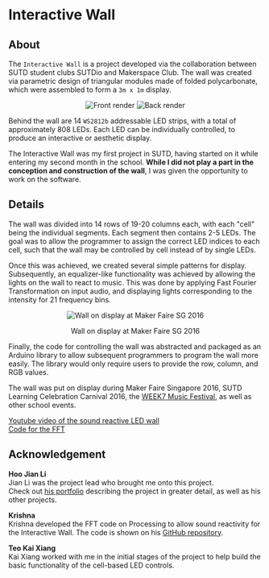 # Interactive Wall
## About
The `Interactive Wall` is a project developed via the collaboration between SUTD student clubs SUTDio and Makerspace Club. The wall was created via parametric design of triangular modules made of folded polycarbonate, which were assembled to form a `3m x 1m` display.

<div align="center">
    <img src="https://i.imgur.com/jzBaXqr.png" alt="Front render">
    <img src="https://i.imgur.com/AkvNvUa.png" alt="Back render">
</div>

Behind the wall are 14 `WS2812b` addressable LED strips, with a total of approximately 808 LEDs. Each LED can be individually controlled, to produce an interactive or aesthetic display.

The Interactive Wall was my first project in SUTD, having started on it while entering my second month in the school. **While I did not play a part in the conception and construction of the wall**, I was given the opportunity to work on the software.

## Details
The wall was divided into 14 rows of 19-20 columns each, with each "cell" being the individual segments. Each segment then contains 2-5 LEDs. The goal was to allow the programmer to assign the correct LED indices to each cell, such that the wall may be controlled by cell instead of by single LEDs.

Once this was achieved, we created several simple patterns for display. Subsequently, an equalizer-like functionality was achieved by allowing the lights on the wall to react to music. This was done by applying Fast Fourier Transformation on input audio, and displaying lights corresponding to the intensity for 21 frequency bins.

<div align="center">
	<img src="images/interactive_wall.gif" alt="Wall on display at Maker Faire SG 2016">
	<p>Wall on display at Maker Faire SG 2016</p>
</div>

Finally, the code for controlling the wall was abstracted and packaged as an Arduino library to allow subsequent programmers to program the wall more easily. The library would only require users to provide the row, column, and RGB values.

The wall was put on display during Maker Faire Singapore 2016, SUTD Learning Celebration Carnival 2016, the [WEEK7 Music Festival](https://www.facebook.com/events/241555446238666/), as well as other school events.

[Youtube video of the sound reactive LED wall](https://www.youtube.com/watch?v=JNHftu8IFnc)  
[Code for the FFT](https://github.com/tasercake/ProcessingFFT)

## Acknowledgement
**Hoo Jian Li**  
Jian Li was the project lead who brought me onto this project.  
Check out [his portfolio](https://jianli-hoo.myportfolio.com/interactive-wall-1) describing the project in greater detail, as well as his other projects.

**Krishna**  
Krishna developed the FFT code on Processing to allow sound reactivity for the Interactive Wall. The code is shown on his [GitHub repository](https://github.com/tasercake).

**Teo Kai Xiang**  
Kai Xiang worked with me in the initial stages of the project to help build the basic functionality of the cell-based LED controls.
